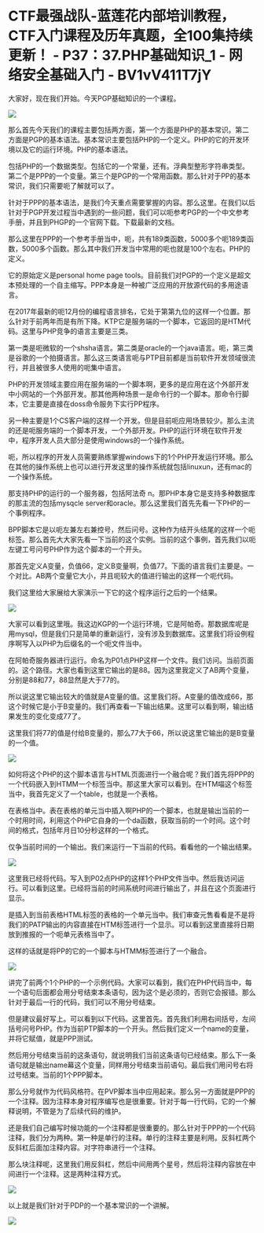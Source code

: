 # CTF最强战队-蓝莲花内部培训教程，CTF入门课程及历年真题，全100集持续更新！ - P37：37.PHP基础知识_1 - 网络安全基础入门 - BV1vV411T7jY

大家好，现在我们开始。今天PGP基础知识的一个课程。

![](img/7a6f283b8e902a1bcbe855bb87a487f4_1.png)

那么首先今天我们的课程主要包括两方面，第一个方面是PHP的基本常识。第二方面是PGP的基本语法。基本常识主要包括PHP的一个定义。PHP的它的开发环境以及它的运行环境。PHP的基本语法。

包括PHP的一个数据类型。包括它的一个常量，还有。浮典型整形字符串类型。第二个是PPP的一个变量。第三个是PGP的一个常用函数。那么针对于PP的基本常识，我们只需要呃了解就可以了。

针对于PPP的基本语法，是我们今天重点需要掌握的内容。那么这里。在我们以后针对于PGP开发过程当中遇到的一些问题，我们可以呃参考PGP的一个中文参考手册，并且到PHGP的一个官网下载。下载最新的文档。

那么这里在PPP的一个参考手册当中，呃，共有189类函数，5000多个呃189类函数，5000多个函数。那么其中我们开发当中常用的呃也就是100个左右。PHP的定义。

它的原始定义是personal home page tools。目前我们对PGP的一个定义是超文本预处理的一个自主缩写。PPP本身是一种被广泛应用的开放源代码的多用途语言。

在2017年最新的呃12月份的编程语言排名，它处于第第九位的这样一个位置。那么针对于前两年而是有所下降。KTP它是服务端的一个脚本，它返回的是HTM代码。这里与PHP竞争的语言主要是三类。

第一类是呃微软的一个shsha语言。第二类是oracle的一个java语言。呃，第三类是谷歌的一个拍摄语言。那么这三类语言呃与PTP目前都是当前软件开发领域很流行，并且被很多人使用的呃集中语言。

PHP的开发领域主要应用在服务端的一个脚本啊，更多的是应用在这个外部开发中小网站的一个外部开发。那其他两种场景一是命令行的一个脚本。那命令行脚本，它主要是直接在doss命令服务下实行PP程序。

另一种主要是1个CS客户端的这样一个开发。但是目前呃应用场景较少。那么主流的还是呃服务端的一个脚本开发，一个外部开发。PHP的运行环境在软件开发中，程序开发人员大部分是使用windows的一个操作系统。

呃，所以程序的开发人员需要熟练掌握windows下的1个PHP开发运行环境。那么在其他的操作系统上也可以进行开发这里的操作系统就包括linuxun，还有mac的一个操作系统。

那支持PHP的运行的一个服务器，包括阿法奇 n。那PHP本身它是支持多种数据库的那主流的包括mysqcle server和oracle。那么这里我们首先先看一下PHP的一个事例程序。

BPP脚本它是以呃左兼左右兼控号，然后问号。这种作为结开头结尾的这样一个呃标签。那么首先大大家先看一下当前的这个实例。当前的这个事例，首先我们以呃左键工号问号PHP作为这个脚本的一个开头。

那首先定义A变量，负值66，定义B变量啊，负值77。下面的语言我们主要是。一个对比。AB两个变量它大小，并且呃较大的值进行输出的这样一个呃代码。

我们这里给大家展给大家演示一下它的这个程序运行之后的一个结果。

![](img/7a6f283b8e902a1bcbe855bb87a487f4_3.png)

大家可以看到这里哦。我这边KGP的一个运行环境，它是阿帕奇。那数据库呢是用mysql，但是我们只是简单的重新运行，没有涉及到数据库。这里我们将设例程序啊写入以PHP为后缀名的一个呃文件当中。

在阿帕奇服务器进行运行。命名为P01点PHP这样一个文件。我们访问。当前页面的。这个路径。大家也看到这里它输出的是88。因为这里我定义了AB两个变量，分别是88和77，88显然是大于77的。

所以说这里它输出较大的值就是A变量的值。这里我们将。A变量的值改成66，那这个时候它是小于B变量的。我们再查看一下输出结果。这里可以看到啊，输出结果发生的变化变成77了。

这里我们将77的值是付给B变量的，那么77大于66，所以说这里它输出的是B变量的一个值。

![](img/7a6f283b8e902a1bcbe855bb87a487f4_5.png)

如何将这个PHP的这个脚本语言与HTML页面进行一个融合呢？我们首先将PPP的一个代码嵌入到HTMM一个标签当中。那这里大家可以看到。在HTM喵这个标签当中，我首先定义了一个table，也就是一个表格。

在表格当中。表在表格的单元当中插入啊PHP的一个脚本，也就是输出当前的一个时用时间，利用这个PHP它自身的一个da函数，获取当前的一个时间。这个时间的格式，包括年月日10分秒这样的一个格式。

仅争当前时间的一个输出。我们来运行一下当前的代码。看看他的一个输出结果。

![](img/7a6f283b8e902a1bcbe855bb87a487f4_7.png)

这里我已经将代码。写入到P02点PHP的这样1个PHP文件当中。然后我访问运行。可以看到这里。已经将当前的时间系统时间进行输出了，并且在这个页面进行显示。

是插入到当前表格HTML标签的表格的一个单元当中。我们审查元售看看是不是将我们的PATP输出的内容直接在HTM标签进行一个显示。可以看到这里直接将日期放到推报的一个呃单元表格当中了。

这样的话就是将PP的它的一个脚本与HTMM标签进行了一个融合。

![](img/7a6f283b8e902a1bcbe855bb87a487f4_9.png)

讲完了前两个1个PHP的一个示例代码。大家可以看到，我们在PHP代码当中，每一个语句后面都会用分号结束本条语句，因为这个是必须的，否则它会报错。那么针对于最后一行的代码，我们可以不用分号结束。

但是建议最好写上。可以看到以下代码。这里首先。首先我们利用右间括号，左间括号问号PHP。作为当前PTP脚本的一个开头。然后我们定义一个name的变量，并将它赋值，就是PPP测试。

然后用分号结束当前的这条语句，就说明我们当前这条语句已经结束。那么下一条语句就是输出name幕这个变量，同样用分号结束当前语句。最后我们用问号右将过号结束。当前的1个PPP脚本。

那么分号就作为代码风格符。在PVP脚本当中应用起来。那么另一方面就是PPP的一个注释。因为注释本身对程序编写也是很重要。针对于每一行代码，它的一个解释说明，不管是为了后续代码的维护。

还是我们自己编写时候功能的一个注释都是很重要的。那么针对于PPP的一个代码注释，我们分为两种。第一种是单行的注释。单行的注释主要是利用。反斜杠两个反斜杠后面加注释内容。对字符串进行一个注释。

那么块注释呢，这里我们用反斜杠，然后中间用两个星号，然后将注释内容放在中间进行一个注释。这是两种注释方式。



![](img/7a6f283b8e902a1bcbe855bb87a487f4_11.png)

以上就是我们针对于PDP的一个基本常识的一个讲解。

![](img/7a6f283b8e902a1bcbe855bb87a487f4_13.png)